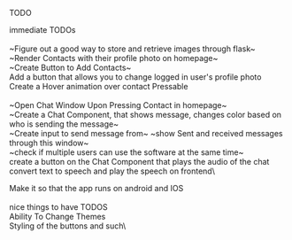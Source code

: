 TODO


immediate TODOs\
\
~Figure out a good way to store and retrieve images through flask~\
~Render Contacts with their profile photo on homepage~\
~Create Button to Add Contacts~\
Add a button that allows you to change logged in user's profile photo\
Create a Hover animation over contact Pressable\
\
~Open Chat Window Upon Pressing Contact in homepage~\
~Create a Chat Component, that shows message, changes color based on who is sending the message~\
~Create input to send message from~
~show Sent and received messages through this window~\
~check if multiple users can use the software at the same time~\
create a button on the Chat Component that plays the audio of the chat\
convert text to speech and play the speech on frontend\

Make it so that the app runs on android and IOS\
\
nice things to have TODOS\
Ability To Change Themes\
Styling of the buttons and such\
